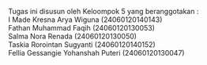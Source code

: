 Tugas ini disusun oleh Keloompok 5 yang beranggotakan :
<br>
I Made Kresna Arya Wiguna (24060120140143)<br>
Fathan Muhammad Faqih (24060120130053)<br>
Salma Nora Renada (24060120130050)<br>
Taskia Rorointan Sugyanti (24060120140152)<br>
Fellia Gessangie Yohanshah Puteri (24060120130047)
